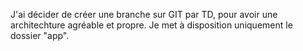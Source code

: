 J'ai décider de créer une branche sur GIT par TD, pour avoir une architechture agréable et propre.
Je met à disposition uniquement le dossier "app".


